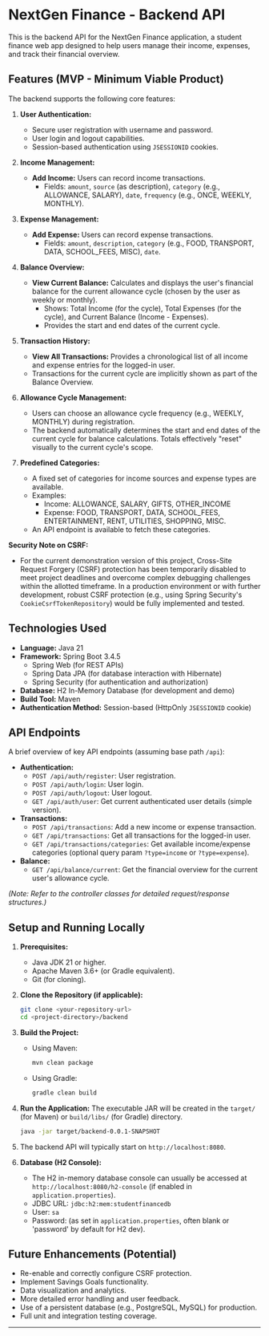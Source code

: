 # NextGen Finance - Backend API

This is the backend API for the NextGen Finance application, a student finance web app designed to help users manage their income, expenses, and track their financial overview.
## Features (MVP - Minimum Viable Product)

The backend supports the following core features:

1.  **User Authentication:**
    *   Secure user registration with username and password.
    *   User login and logout capabilities.
    *   Session-based authentication using `JSESSIONID` cookies.

2.  **Income Management:**
    *   **Add Income:** Users can record income transactions.
        *   Fields: `amount`, `source` (as description), `category` (e.g., ALLOWANCE, SALARY), `date`, `frequency` (e.g., ONCE, WEEKLY, MONTHLY).

3.  **Expense Management:**
    *   **Add Expense:** Users can record expense transactions.
        *   Fields: `amount`, `description`, `category` (e.g., FOOD, TRANSPORT, DATA, SCHOOL_FEES, MISC), `date`.

4.  **Balance Overview:**
    *   **View Current Balance:** Calculates and displays the user's financial balance for the current allowance cycle (chosen by the user as weekly or monthly).
        *   Shows: Total Income (for the cycle), Total Expenses (for the cycle), and Current Balance (Income - Expenses).
        *   Provides the start and end dates of the current cycle.

5.  **Transaction History:**
    *   **View All Transactions:** Provides a chronological list of all income and expense entries for the logged-in user.
    *   Transactions for the current cycle are implicitly shown as part of the Balance Overview.

6.  **Allowance Cycle Management:**
    *   Users can choose an allowance cycle frequency (e.g., WEEKLY, MONTHLY) during registration.
    *   The backend automatically determines the start and end dates of the current cycle for balance calculations. Totals effectively "reset" visually to the current cycle's scope.

7.  **Predefined Categories:**
    *   A fixed set of categories for income sources and expense types are available.
    *   Examples:
        *   Income: ALLOWANCE, SALARY, GIFTS, OTHER_INCOME
        *   Expense: FOOD, TRANSPORT, DATA, SCHOOL_FEES, ENTERTAINMENT, RENT, UTILITIES, SHOPPING, MISC.
    *   An API endpoint is available to fetch these categories.

**Security Note on CSRF:**
*   For the current demonstration version of this project, Cross-Site Request Forgery (CSRF) protection has been temporarily disabled to meet project deadlines and overcome complex debugging challenges within the allotted timeframe. In a production environment or with further development, robust CSRF protection (e.g., using Spring Security's `CookieCsrfTokenRepository`) would be fully implemented and tested.

## Technologies Used

*   **Language:** Java 21
*   **Framework:** Spring Boot 3.4.5
    *   Spring Web (for REST APIs)
    *   Spring Data JPA (for database interaction with Hibernate)
    *   Spring Security (for authentication and authorization)
*   **Database:** H2 In-Memory Database (for development and demo)
*   **Build Tool:** Maven
*   **Authentication Method:** Session-based (HttpOnly `JSESSIONID` cookie)

## API Endpoints

A brief overview of key API endpoints (assuming base path `/api`):

*   **Authentication:**
    *   `POST /api/auth/register`: User registration.
    *   `POST /api/auth/login`: User login.
    *   `POST /api/auth/logout`: User logout.
    *   `GET /api/auth/user`: Get current authenticated user details (simple version).
*   **Transactions:**
    *   `POST /api/transactions`: Add a new income or expense transaction.
    *   `GET /api/transactions`: Get all transactions for the logged-in user.
    *   `GET /api/transactions/categories`: Get available income/expense categories (optional query param `?type=income` or `?type=expense`).
*   **Balance:**
    *   `GET /api/balance/current`: Get the financial overview for the current user's allowance cycle.

*(Note: Refer to the controller classes for detailed request/response structures.)*

## Setup and Running Locally

1.  **Prerequisites:**
    *   Java JDK 21 or higher.
    *   Apache Maven 3.6+ (or Gradle equivalent).
    *   Git (for cloning).

2.  **Clone the Repository (if applicable):**
    ```bash
    git clone <your-repository-url>
    cd <project-directory>/backend
    ```

3.  **Build the Project:**
    *   Using Maven:
        ```bash
        mvn clean package
        ```
    *   Using Gradle:
        ```bash
        gradle clean build
        ```

4.  **Run the Application:**
    The executable JAR will be created in the `target/` (for Maven) or `build/libs/` (for Gradle) directory.
    ```bash
    java -jar target/backend-0.0.1-SNAPSHOT
    ```

5.  The backend API will typically start on `http://localhost:8080`.

6.  **Database (H2 Console):**
    *   The H2 in-memory database console can usually be accessed at `http://localhost:8080/h2-console` (if enabled in `application.properties`).
    *   JDBC URL: `jdbc:h2:mem:studentfinancedb`
    *   User: `sa`
    *   Password: (as set in `application.properties`, often blank or 'password' by default for H2 dev).

## Future Enhancements (Potential)

*   Re-enable and correctly configure CSRF protection.
*   Implement Savings Goals functionality.
*   Data visualization and analytics.
*   More detailed error handling and user feedback.
*   Use of a persistent database (e.g., PostgreSQL, MySQL) for production.
*   Full unit and integration testing coverage.

---
